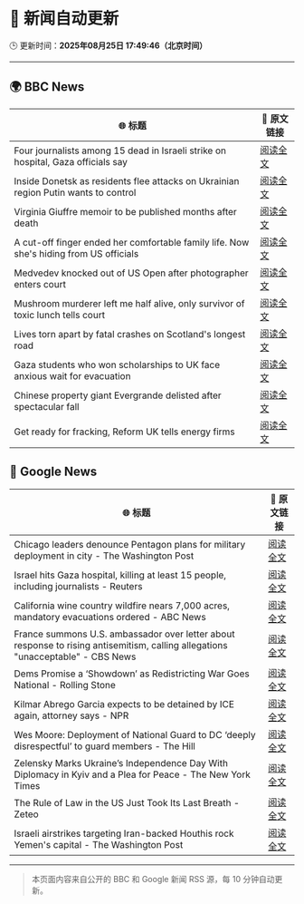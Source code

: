 # 🧠 新闻自动更新

🕒 更新时间：**2025年08月25日 17:49:46（北京时间）**

---

## 🌍 BBC News

| 🌐 标题 | 🔗 原文链接 |
|--------|-------------|
| Four journalists among 15 dead in Israeli strike on hospital, Gaza officials say | [阅读全文](https://www.bbc.com/news/articles/cp89rp48246o?at_medium=RSS&at_campaign=rss) |
| Inside Donetsk as residents flee attacks on Ukrainian region Putin wants to control | [阅读全文](https://www.bbc.com/news/articles/c209yn1ygz6o?at_medium=RSS&at_campaign=rss) |
| Virginia Giuffre memoir to be published months after death | [阅读全文](https://www.bbc.com/news/articles/c2djy7048pdo?at_medium=RSS&at_campaign=rss) |
| A cut-off finger ended her comfortable family life. Now she's hiding from US officials | [阅读全文](https://www.bbc.com/news/articles/cvg4kd385e4o?at_medium=RSS&at_campaign=rss) |
| Medvedev knocked out of US Open after photographer enters court | [阅读全文](https://www.bbc.com/sport/tennis/articles/c0qly4k97q0o?at_medium=RSS&at_campaign=rss) |
| Mushroom murderer left me half alive, only survivor of toxic lunch tells court | [阅读全文](https://www.bbc.com/news/articles/cp8zr04wzz9o?at_medium=RSS&at_campaign=rss) |
| Lives torn apart by fatal crashes on Scotland's longest road | [阅读全文](https://www.bbc.com/news/articles/c70xn6pnx0go?at_medium=RSS&at_campaign=rss) |
| Gaza students who won scholarships to UK face anxious wait for evacuation | [阅读全文](https://www.bbc.com/news/articles/cx2x16y2ppro?at_medium=RSS&at_campaign=rss) |
| Chinese property giant Evergrande delisted after spectacular fall | [阅读全文](https://www.bbc.com/news/articles/c14g7r44566o?at_medium=RSS&at_campaign=rss) |
| Get ready for fracking, Reform UK tells energy firms | [阅读全文](https://www.bbc.com/news/articles/c74172wlezwo?at_medium=RSS&at_campaign=rss) |

## 📰 Google News

| 🌐 标题 | 🔗 原文链接 |
|--------|-------------|
| Chicago leaders denounce Pentagon plans for military deployment in city - The Washington Post | [阅读全文](https://news.google.com/rss/articles/CBMiiwFBVV95cUxOTDJhZG1HZHdTZVhRLWZDbjlfVmp4ZDJMY1pDbnlmSzlkRTI3V3VjclZwUndNX1RwOWNLZmExWHY5d21mOFJoMjlzY3k0Z3V4NXlYUkJVNDlPZEp3Z3pSWVJ2dTFqWk9XcGpJamYxM1dpUjYxRWY3dElGZXFCblpUcW1DanF0MlJ4aThJ?oc=5) |
| Israel hits Gaza hospital, killing at least 15 people, including journalists - Reuters | [阅读全文](https://news.google.com/rss/articles/CBMiwwFBVV95cUxNdmtsTHUzYnh1WFc0MEt5Qm1lUU8tU0hPcXhGZjc4SEFiYTR2RE9MbDB1MXJjOWdWQ1ViTWYxNVRIOHVZVVhQQ3Rqak41X2xFYTBTekxOa1NwOHB2OW9vdzR6TnFzeGpYUWxOcF9RZGJjQlNyQlpCSWZPd2RwaG13dGhFSWhLRmtFNjItZEhjZlp1LTJnVDFJcENoczFqcVlFVXNmYU0zY3Q3MUE2TW5CZVptZVVINmVnUW9uWUUtVWtBZ28?oc=5) |
| California wine country wildfire nears 7,000 acres, mandatory evacuations ordered - ABC News | [阅读全文](https://news.google.com/rss/articles/CBMingFBVV95cUxNeFZsdzRUX2ttb3VMVE1XQzBITHRNNmJBeVBGZVUxckIzUDdzVTF4TVBvYnhBdVY5TFlLNGlFZkFEUUQ5bEkyUF9UNldpbHpRQVFqTjJ5Qy05Q2NMcXhEekxyNWVnWHh2T1NOMzBmemxiZjBtbENvd1dIeHpic3UtczF3TmJRQWt3TTBvQnd0MXdxNTcxN183Wkh2WmNIUdIBowFBVV95cUxOU2pUYUVSS2FYdHhkSU5uaV81UWYxbFFaYk80c01sSnJ5SkRhd0NVaFI1MTJ1UVpSeDFBUUxwaDY4TmNaMnBrN2JIYWJURG5DaUE3Y0lSYnJ5eDBDd1BDV1MwTXNZcko0QjVKVl9jdFlubW1DcVBaR3kzUUI3NGlmMFhNZHFtM21zRUdMWVhTY3YxcE00ZGZxZ2d5d1ZVRVZGOUdZ?oc=5) |
| France summons U.S. ambassador over letter about response to rising antisemitism, calling allegations "unacceptable" - CBS News | [阅读全文](https://news.google.com/rss/articles/CBMijwFBVV95cUxNZUVzZkctZGloOFJxV0swbGxSd2lpRVBrNHc0aWo5VmtvbElzUUQxdjNaSVFXdzFTQzIyVUdncWRURlQ2b1RCQTVlaEhPbWRuMnJtcExZYjZVZVM1bmdlelNSTXI0UEM1WTN3UThLNDE1d0hzUTh2MERSTnZLMGhmYlZFaUVSQVg1NV8zVFRqSdIBlAFBVV95cUxQckFwMldLNnB3U0JRUmUwckNMdGRCd0liWVhpVkotYi0yblhyYks0S0kyR2lKU0k4bW1LY0RVQ1hjd00zNGtLaUNjcGJteXliOWw5TzVfU3lMdGFkd0syMVFDOUdob3YzTkpmdllTOFdzN25Nc2tfVFV5YlB4eXRYR3FfZnZkT09rZW5vUnBtdldKRlRL?oc=5) |
| Dems Promise a ‘Showdown’ as Redistricting War Goes National - Rolling Stone | [阅读全文](https://news.google.com/rss/articles/CBMitwFBVV95cUxNVjIzbkJwT1psSnUyNzRzSDU1dzBfVU1hTXV0dDFteVpxZzFPZkx0MEx3ZEgzMnhBQ2czYmtzMlFLcC1yN2FtR0gyOGZTZFJvNGdQbUdlazRMZHBvYkMzaEJ2N3Fyc3pkLVBHY1k2amtKSU5VYXk1WmpSRVdURXg0WnBJbXRQV1VVNWQ0eVFsNjBMdnZVcUFrb3VreVp4WUFDNlBCVXNvRGlrR3pJLVpYaHFEczljdEU?oc=5) |
| Kilmar Abrego Garcia expects to be detained by ICE again, attorney says - NPR | [阅读全文](https://news.google.com/rss/articles/CBMirwFBVV95cUxNQThWWmFRZkxfR3lhU2lNNFNCV0pxN3VKR3gzRkRKNzVINFpCRjM1WXpuZ010Y05SVDNtWVpSN1h3T2xNX052eTcyb0g0TGN2NFUxX1pmOVhtUXJNOGw1cG45UGVnMVNoNURPUENpN1VSc2JFOFEzR19JbEVzbUVLeU5yaWc3RlhNTm5vRnBWUUEzanVXUnN1SGpEcldMMHdLSUM2V2NZM09Kb1BJckpJ?oc=5) |
| Wes Moore: Deployment of National Guard to DC ‘deeply disrespectful’ to guard members - The Hill | [阅读全文](https://news.google.com/rss/articles/CBMihwFBVV95cUxPSE9acklrUU5KMWN2ZzFTWm9QS1FjWnY2TktpaFNJamFZWXNKZWh6LUdRckl1UHh0bFN6Mjgyd2pwR3RBVlpaRXN0M0V4NGRLM05lcWJlNTdfd1Byd2VTYzY1cEtpbHZQNGVHN2RYNXJlX09oaFM2V0I2RmgwWnVtcjVqMXVMVFnSAYwBQVVfeXFMUFN3czFLTGlWUzNkSHgwMDVYSXBfVHNDRnZMUVRXcU54MWlMYzMtMEhRUFU5b2lkZXpDODFvVW5XdnNhN2QwVTZ2dldmZVBNWDVlbHhXVDRRRVE0Z2FEcE9kYk1QN3VqVUpmLTk1NGVGTEdYT3VKZlcxejRDZ1BJdXRxNGlFYWxTbzAyQmU?oc=5) |
| Zelensky Marks Ukraine’s Independence Day With Diplomacy in Kyiv and a Plea for Peace - The New York Times | [阅读全文](https://news.google.com/rss/articles/CBMijwFBVV95cUxPbl9jX3NKSGJQR211eUxDajAxRkVkaGtSdzRrcDBDbE55WFVxTDFHYU5TcXpPSlN6bklVZVNHUDRZNkcybUt0Tl9sNTNLbGJ0Y0l4MUlud090RmZHZEM4YUpNSGFKaG9abWQ0TE8wQ3l0ay1TZ2ZXQkhuc2k0WEgyeTFoZnlFQXRTZDBCd2czQQ?oc=5) |
| The Rule of Law in the US Just Took Its Last Breath - Zeteo | [阅读全文](https://news.google.com/rss/articles/CBMiZkFVX3lxTE9lV3N2dDFYNzFWTUgyYWtBNTY4TXJ0Yk12MHY5X2NWVUFIT3dFSGVGSnhCLVZYUWozeHgxWHc2MVZGWm9Ra01XemcyR1dLR0NVaE1XZTZ2c0J4Rjd2MHBfU2xOQnRwQQ?oc=5) |
| Israeli airstrikes targeting Iran-backed Houthis rock Yemen's capital - The Washington Post | [阅读全文](https://news.google.com/rss/articles/CBMixgFBVV95cUxQc0dBZWl6QnFIOExscG95andaLXFCYmVtMkViSHBkemc5Y0FfdWFTM1FiZDgxTlZKcXd1bnRETThFWDVEd214cmFfTzFBTWoyNWNEdGhxZ3hZaFNYQURZdzYxWXptcjA1SzBMVWV5d05lMnhnRUl5RDgwNmw3d1ZYRGwzT2Rtdjk4QUk2OExKS3ItMmVoQUZwd1lRdnpGc1VBRWphQW9NN2JvekxJRk5fbS1RUHBtRXQ0SlVYNEFZUTFtZktwRHc?oc=5) |

---
> 本页面内容来自公开的 BBC 和 Google 新闻 RSS 源，每 10 分钟自动更新。